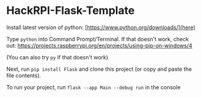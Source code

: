 # HackRPI-Flask-Template

Install latest version of python: [https://www.python.org/downloads/](here)

Type `python` into Command Prompt/Terminal. If that doesn't work, check out: https://projects.raspberrypi.org/en/projects/using-pip-on-windows/4

(You can also try `py` if that doesn't work)

Next, run `pip install Flask` and clone this project (or copy and paste the file contents).

To run your project, run `flask --app Main --debug run` in the console
